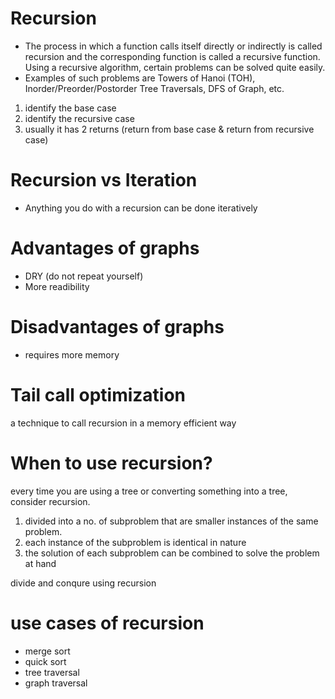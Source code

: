 # Recursion

- The process in which a function calls itself directly or indirectly is called recursion and the corresponding function is called a recursive function. Using a recursive algorithm, certain problems can be solved quite easily.
- Examples of such problems are Towers of Hanoi (TOH), Inorder/Preorder/Postorder Tree Traversals, DFS of Graph, etc.

1. identify the base case
2. identify the recursive case
3. usually it has 2 returns (return from base case & return from recursive case)

# Recursion vs Iteration

- Anything you do with a recursion can be done iteratively

# Advantages of graphs

- DRY (do not repeat yourself)
- More readibility

# Disadvantages of graphs

- requires more memory

# Tail call optimization

a technique to call recursion in a memory efficient way

# When to use recursion?

every time you are using a tree or converting something into a tree, consider recursion.

1. divided into a no. of subproblem that are smaller instances of the same problem.
2. each instance of the subproblem is identical in nature
3. the solution of each subproblem can be combined to solve the problem at hand

divide and conqure using recursion

# use cases of recursion

- merge sort
- quick sort
- tree traversal
- graph traversal
